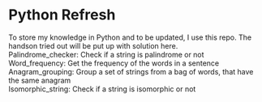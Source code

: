 # Python Refresh
To store my knowledge in Python and to be updated, I use this repo.
The handson tried out will be put up with solution here.<br>
Palindrome_checker: Check if a string is palindrome or not<br>
Word_frequency: Get the frequency of the words in a sentence<br>
Anagram_grouping: Group a set of strings from a bag of words, that have the same anagram<br>
Isomorphic_string: Check if a string is isomorphic or not<br>

